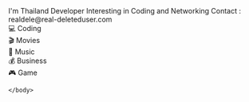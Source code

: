 <!DOCTYPE html>
<html lang="en">
    <head>
        <meta charset="UTF-8" />
        <meta http-equiv="X-UA-Compatible" content="IE=edge" />
        <meta name="viewport" content="width=device-width, initial-scale=1.0" />
        <link rel="preconnect" href="https://fonts.googleapis.com" />
        <link rel="preconnect" href="https://fonts.gstatic.com" crossorigin />
        <link rel="stylesheet" href="https://fonts.googleapis.com/css2?family=Ubuntu:ital,wght@0,300;0,400;0,500;0,700;1,300;1,400;1,500;1,700&display=swap"/>
        <link rel="shortcut icon" href="https://www.dropbox.com/s/tzxjkxuxxza3du3/favicon.ico?dl=1" />
    </head>
    <body>
        <div class="container">
            <div class="content">
                <div class="description">
                    <span>I'm Thailand Developer</span>
                    <span class="mt-1">Interesting in Coding and Networking</span>
                    <span class="mt-5">Contact : realdele@real-deleteduser.com </span>
                </div>
                <div class="hobby">
                    <div>💻 Coding</div>
                    <div>🎬 Movies</div>
                    <div>🎵 Music</div>
                    <div>💰 Business</div>
                    <div>🎮 Game</div>
                </div>
            </div>
        </div>

 
    </body>
</html>
